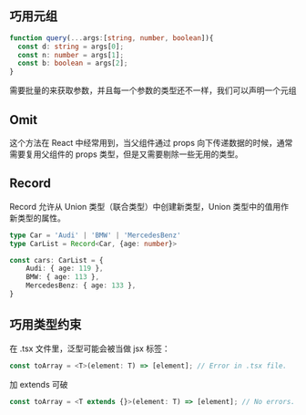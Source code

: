## 巧用元组

```ts
function query(...args:[string, number, boolean]){
  const d: string = args[0];
  const n: number = args[1];
  const b: boolean = args[2];
}
```

需要批量的来获取参数，并且每一个参数的类型还不一样，我们可以声明一个元组

## Omit

这个方法在 React 中经常用到，当父组件通过 props 向下传递数据的时候，通常需要复用父组件的 props 类型，但是又需要剔除一些无用的类型。

## Record

Record 允许从 Union 类型（联合类型）中创建新类型，Union 类型中的值用作新类型的属性。

```ts
type Car = 'Audi' | 'BMW' | 'MercedesBenz'
type CarList = Record<Car, {age: number}>

const cars: CarList = {
    Audi: { age: 119 },
    BMW: { age: 113 },
    MercedesBenz: { age: 133 },
}
```

## 巧用类型约束

在 .tsx 文件里，泛型可能会被当做 jsx 标签：

```ts
const toArray = <T>(element: T) => [element]; // Error in .tsx file.
```

加 extends 可破

```ts
const toArray = <T extends {}>(element: T) => [element]; // No errors.
```

